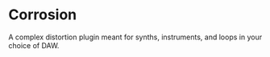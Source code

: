# Corrosion

A complex distortion plugin meant for synths, instruments, and loops in your choice of DAW.
